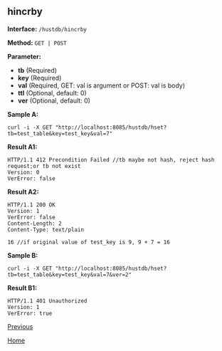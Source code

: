 ## hincrby ##

**Interface:** `/hustdb/hincrby`

**Method:** `GET | POST`

**Parameter:** 

*  **tb** (Required)  
*  **key** (Required)  
*  **val** (Required, GET: val is argument or POST: val is body)  
*  **ttl** (Optional, default: 0)
*  **ver** (Optional, default: 0) 

**Sample A:**

    curl -i -X GET "http://localhost:8085/hustdb/hset?tb=test_table&key=test_key&val=7"

**Result A1:**

	HTTP/1.1 412 Precondition Failed //tb maybe not hash, reject hash request;or tb not exist
	Version: 0
	VerError: false

**Result A2:**

	HTTP/1.1 200 OK
	Version: 1
	VerError: false
    Content-Length: 2
	Content-Type: text/plain

	16 //if original value of test_key is 9, 9 + 7 = 16

**Sample B:**

    curl -i -X GET "http://localhost:8085/hustdb/hset?tb=test_table&key=test_key&val=7&ver=2"

**Result B1:**

	HTTP/1.1 401 Unauthorized
	Version: 1
	VerError: true

[Previous](../hustcache.md)

[Home](../../../index.md)